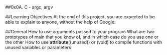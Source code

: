 ##0x0A. C - argc, argv

##Learning Objectives
At the end of this project, you are expected to be able to explain to anyone, without the help of Google:

##General
How to use arguments passed to your program
What are two prototypes of main that you know of, and in which case do you use one or the other
How to use __attribute__((unused)) or (void) to compile functions with unused variables or parameters
